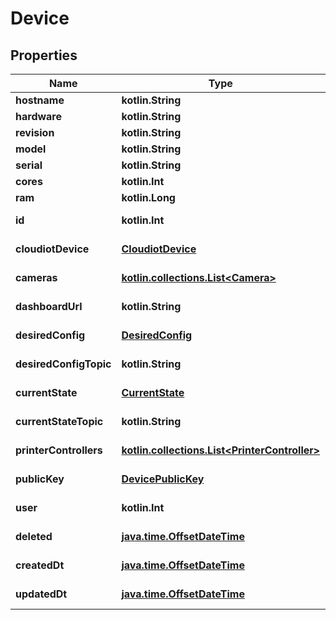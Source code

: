 
# Device

## Properties
Name | Type | Description | Notes
------------ | ------------- | ------------- | -------------
**hostname** | **kotlin.String** |  | 
**hardware** | **kotlin.String** |  | 
**revision** | **kotlin.String** |  | 
**model** | **kotlin.String** |  | 
**serial** | **kotlin.String** |  | 
**cores** | **kotlin.Int** |  | 
**ram** | **kotlin.Long** |  | 
**id** | **kotlin.Int** |  |  [optional] [readonly]
**cloudiotDevice** | [**CloudiotDevice**](CloudiotDevice.md) |  |  [optional] [readonly]
**cameras** | [**kotlin.collections.List&lt;Camera&gt;**](Camera.md) |  |  [optional] [readonly]
**dashboardUrl** | **kotlin.String** |  |  [optional] [readonly]
**desiredConfig** | [**DesiredConfig**](DesiredConfig.md) |  |  [optional] [readonly]
**desiredConfigTopic** | **kotlin.String** |  |  [optional] [readonly]
**currentState** | [**CurrentState**](CurrentState.md) |  |  [optional] [readonly]
**currentStateTopic** | **kotlin.String** |  |  [optional] [readonly]
**printerControllers** | [**kotlin.collections.List&lt;PrinterController&gt;**](PrinterController.md) |  |  [optional] [readonly]
**publicKey** | [**DevicePublicKey**](DevicePublicKey.md) |  |  [optional] [readonly]
**user** | **kotlin.Int** |  |  [optional] [readonly]
**deleted** | [**java.time.OffsetDateTime**](java.time.OffsetDateTime.md) |  |  [optional] [readonly]
**createdDt** | [**java.time.OffsetDateTime**](java.time.OffsetDateTime.md) |  |  [optional] [readonly]
**updatedDt** | [**java.time.OffsetDateTime**](java.time.OffsetDateTime.md) |  |  [optional] [readonly]



